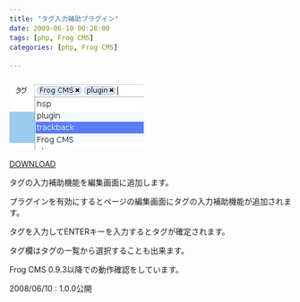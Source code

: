 ```yaml
---
title: "タグ入力補助プラグイン"
date: 2009-06-10 00:28:00
tags: [php, Frog CMS]
categories: [php, Frog CMS]

---
```



![tag_assistスクリーンショット][1] 

 [1]: /images/2009_0610_tag_assist_ss_20090610.png

[DOWNLOAD][2] 

 [2]: /files/tag_assist_1.0.0_20090610.zip

タグの入力補助機能を編集画面に追加します。 

プラグインを有効にするとページの編集画面にタグの入力補助機能が追加されます。
	  
タグを入力してENTERキーを入力するとタグが確定されます。
	  
タグ欄はタグの一覧から選択することも出来ます。 

Frog CMS 0.9.3以降での動作確認をしています。
  


2008/06/10
: 1.0.0公開
